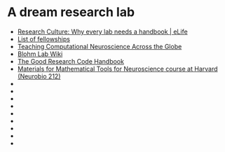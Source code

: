 # A dream research lab


- [Research Culture: Why every lab needs a handbook | eLife](https://elifesciences.org/articles/88853#bib7)
- [List of fellowships](https://stempeers.org/fellowships/)
- [Teaching Computational Neuroscience Across the Globe](https://www.simonsfoundation.org/2017/12/05/teaching-computational-neuroscience-across-the-globe/)
- [Blohm Lab Wiki](http://compneurosci.com/wiki/index.php?title=Other_Resources#How_to_do_science)
- [The Good Research Code Handbook](https://goodresearch.dev/index.html)
- [Materials for Mathematical Tools for Neuroscience course at Harvard (Neurobio 212)](https://github.com/ebatty/MathToolsforNeuroscience)
- []()
- []()
- []()
- []()
- []()
- []()
- []()
- []()
- []()
